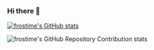 ### Hi there 👋

<!--
**frostime/frostime** is a ✨ _special_ ✨ repository because its `README.md` (this file) appears on your GitHub profile.

Here are some ideas to get you started:

- 🔭 I’m currently working on ...
- 🌱 I’m currently learning ...
- 👯 I’m looking to collaborate on ...
- 🤔 I’m looking for help with ...
- 💬 Ask me about ...
- 📫 How to reach me: ...
- 😄 Pronouns: ...
- ⚡ Fun fact: ...
-->

[![frostime's GitHub stats](https://github-readme-stats.vercel.app/api?username=frostime)](https://github.com/anuraghazra/github-readme-stats)

![frostime's GitHub Repository Contribution stats](https://github-contributor-stats.vercel.app/api?username=frostime)
